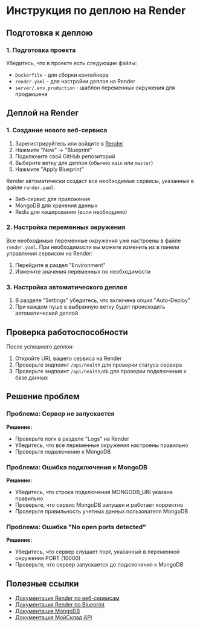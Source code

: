 # Инструкция по деплою на Render

## Подготовка к деплою

### 1. Подготовка проекта

Убедитесь, что в проекте есть следующие файлы:
- `Dockerfile` - для сборки контейнера
- `render.yaml` - для настройки деплоя на Render
- `server/.env.production` - шаблон переменных окружения для продакшена

## Деплой на Render

### 1. Создание нового веб-сервиса

1. Зарегистрируйтесь или войдите в [Render](https://render.com/)
2. Нажмите "New" -> "Blueprint"
3. Подключите свой GitHub репозиторий
4. Выберите ветку для деплоя (обычно `main` или `master`)
5. Нажмите "Apply Blueprint"

Render автоматически создаст все необходимые сервисы, указанные в файле `render.yaml`:
- Веб-сервис для приложения
- MongoDB для хранения данных
- Redis для кэширования (если необходимо)

### 2. Настройка переменных окружения

Все необходимые переменные окружения уже настроены в файле `render.yaml`. При необходимости вы можете изменить их в панели управления сервисом на Render:
1. Перейдите в раздел "Environment"
2. Измените значения переменных по необходимости

### 3. Настройка автоматического деплоя

1. В разделе "Settings" убедитесь, что включена опция "Auto-Deploy"
2. При каждом пуше в выбранную ветку будет происходить автоматический деплой

## Проверка работоспособности

После успешного деплоя:
1. Откройте URL вашего сервиса на Render
2. Проверьте эндпоинт `/api/health` для проверки статуса сервера
3. Проверьте эндпоинт `/api/health/db` для проверки подключения к базе данных

## Решение проблем

### Проблема: Сервер не запускается

**Решение:**
- Проверьте логи в разделе "Logs" на Render
- Убедитесь, что все переменные окружения настроены правильно
- Проверьте подключение к MongoDB

### Проблема: Ошибка подключения к MongoDB

**Решение:**
- Убедитесь, что строка подключения MONGODB_URI указана правильно
- Проверьте, что сервис MongoDB запущен и работает корректно
- Проверьте правильность учетных данных пользователя MongoDB

### Проблема: Ошибка "No open ports detected"

**Решение:**
- Убедитесь, что сервер слушает порт, указанный в переменной окружения PORT (10000)
- Проверьте, что сервер запускается до подключения к MongoDB

## Полезные ссылки

- [Документация Render по веб-сервисам](https://render.com/docs/web-services)
- [Документация Render по Blueprint](https://render.com/docs/blueprint-spec)
- [Документация MongoDB](https://docs.mongodb.com/)
- [Документация МойСклад API](https://dev.moysklad.ru/doc/api/remap/1.2/) 